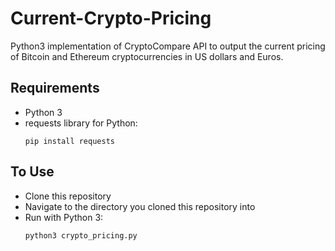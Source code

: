 # Current-Crypto-Pricing
Python3 implementation of CryptoCompare API to output the current pricing of Bitcoin and Ethereum cryptocurrencies in US dollars and Euros.

## Requirements
- Python 3
- requests library for Python:
  ```
  pip install requests
  ```
  
## To Use
- Clone this repository
- Navigate to the directory you cloned this repository into
- Run with Python 3:
  ```
  python3 crypto_pricing.py
  ```
